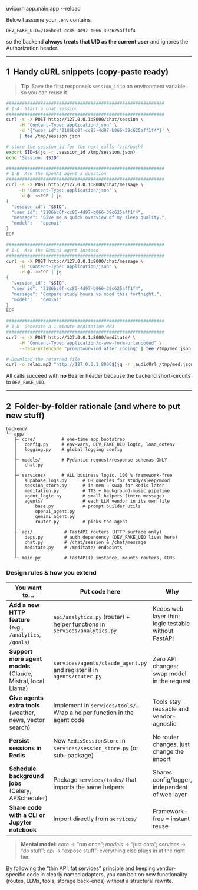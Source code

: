 uvicorn app.main:app --reload

Below I assume your `.env` contains

```
DEV_FAKE_UID=2186bc0f-cc85-4d97-b066-39c625aff1f4
```

so the backend **always treats that UID as the current user** and ignores the
Authorization header.

---

## 1 Handy cURL snippets (copy-paste ready)

> **Tip** Save the first response’s `session_id` to an environment variable so
> you can reuse it.

```bash
############################################################
# 1-A  Start a chat session
############################################################
curl -s -X POST http://127.0.0.1:8000/chat/session \
     -H "Content-Type: application/json" \
     -d '{"user_id":"2186bc0f-cc85-4d97-b066-39c625aff1f4"}' \
     | tee /tmp/session.json

# store the session_id for the next calls (zsh/bash)
export SID=$(jq -r .session_id /tmp/session.json)
echo "Session: $SID"

############################################################
# 1-B  Ask the OpenAI agent a question
############################################################
curl -s -X POST http://127.0.0.1:8000/chat/message \
     -H "Content-Type: application/json" \
     -d @- <<EOF | jq
{
  "session_id": "$SID",
  "user_id": "2186bc0f-cc85-4d97-b066-39c625aff1f4",
  "message": "Give me a quick overview of my sleep quality.",
  "model":   "openai"
}
EOF

############################################################
# 1-C  Ask the Gemini agent instead
############################################################
curl -s -X POST http://127.0.0.1:8000/chat/message \
     -H "Content-Type: application/json" \
     -d @- <<EOF | jq
{
  "session_id": "$SID",
  "user_id": "2186bc0f-cc85-4d97-b066-39c625aff1f4",
  "message": "Compare study hours vs mood this fortnight.",
  "model":   "gemini"
}
EOF

############################################################
# 1-D  Generate a 1-minute meditation MP3
############################################################
curl -s -X POST http://127.0.0.1:8000/meditate/ \
     -H "Content-Type: application/x-www-form-urlencoded" \
     --data-urlencode "prompt=unwind after coding" | tee /tmp/med.json

# Download the returned file
curl -o relax.mp3 "http://127.0.0.1:8000$(jq -r .audioUrl /tmp/med.json)"
```

All calls succeed with **no** Bearer header because the backend short-circuits
to `DEV_FAKE_UID`.

---

## 2 Folder-by-folder rationale (and where to put new stuff)

```
backend/
└─ app/
   ├─ core/          # one-time app bootstrap
   │   config.py     # env-vars, DEV_FAKE_UID logic, load_dotenv
   │   logging.py    # global logging config
   │
   ├─ models/        # Pydantic request/response schemas ONLY
   │   chat.py
   │
   ├─ services/      # ALL business logic, 100 % framework-free
   │   supabase_logs.py      # DB queries for study/sleep/mood
   │   session_store.py      # in-mem → swap for Redis later
   │   meditation.py         # TTS + background-music pipeline
   │   agent_logic.py        # small helpers (intro message)
   │   agents/               # each LLM vendor in its own file
   │       base.py           # prompt builder utils
   │       openai_agent.py
   │       gemini_agent.py
   │       router.py         # picks the agent
   │
   ├─ api/            # FastAPI routers (HTTP surface only)
   │   deps.py        # auth dependency (DEV_FAKE_UID lives here)
   │   chat.py        # /chat/session & /chat/message
   │   meditate.py    # /meditate/ endpoints
   │
   └─ main.py         # FastAPI() instance, mounts routers, CORS
```

### Design rules & how you extend

| You want to…                                                    | Put code here                                                               | Why                                                  |
| --------------------------------------------------------------- | --------------------------------------------------------------------------- | ---------------------------------------------------- |
| **Add a new HTTP feature**<br>(e.g., `/analytics`, `/goals`)    | `api/analytics.py` (router) + helper functions in `services/analytics.py`   | Keeps web layer thin; logic testable without FastAPI |
| **Support more agent models**<br>(Claude, Mistral, local Llama) | `services/agents/claude_agent.py` and register it in `agents/router.py`     | Zero API changes; swap model in the request          |
| **Give agents extra tools**<br>(weather, news, vector search)   | Implement in `services/tools/…`<br>Wrap a helper function in the agent code | Tools stay reusable and vendor-agnostic              |
| **Persist sessions in Redis**                                   | New `RedisSessionStore` in `services/session_store.py` (or sub-package)     | No router changes, just change the import            |
| **Schedule background jobs**<br>(Celery, APScheduler)           | Package `services/tasks/` that imports the same helpers                     | Shares config/logger, independent of web layer       |
| **Share code with a CLI or Jupyter notebook**                   | Import directly from `services/`                                            | Framework-free = instant reuse                       |

> **Mental model**:
> _core_ → “run once”; _models_ → “just data”; _services_ → “do stuff”;
> _api_ → “expose stuff”; everything else plugs in at the right tier.

By following the “thin API, fat services” principle and keeping vendor-specific
code in clearly named adapters, you can bolt on new functionality (routes,
LLMs, tools, storage back-ends) without a structural rewrite.

